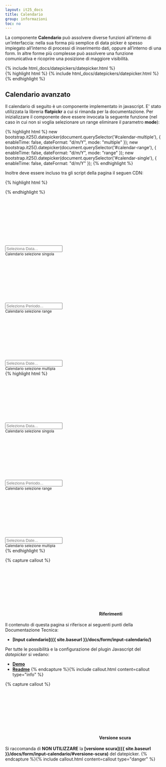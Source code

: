 ```yaml
---
layout: it25_docs
title: Calendario
group: informazioni
toc: no
---
```


La componente **Calendario** può assolvere diverse funzioni all’interno di un’interfaccia: nella sua forma più semplice di data picker è spesso impiegato all’interno di processi
di inserimento dati, oppure all’interno di una form. In altre forme più complesse può assolvere una funzione comunicativa e ricoprire una posizione di maggiore visibilità.

<div class="bd-example">
{% include html_docs/datepickers/datepicker.html %}
</div>
{% highlight html %}
{% include html_docs/datepickers/datepicker.html %}
{% endhighlight %}

## Calendario avanzato

Il calendario di seguito è un componente implementato in javascript. E' stato utilizzata la libreria **flatpickr** a cui si rimanda per la documentazione.
Per inizializzare il componente deve essere invocata la seguente funzione (nel caso in cui non si voglia selezionare un range eliminare il parametro **mode**):

{% highlight html %}
new bootstrap.it25().datepicker(document.querySelector('#calendar-multiple'), {
      enableTime: false,
      dateFormat: "d/m/Y",
      mode: "multiple"
  });
new bootstrap.it25().datepicker(document.querySelector('#calendar-range'), {
      enableTime: false,
      dateFormat: "d/m/Y",
      mode: "range"
  });
new bootstrap.it25().datepicker(document.querySelector('#calendar-single'), {
    enableTime: false,
    dateFormat: "d/m/Y"
});
{% endhighlight %}

Inoltre deve essere incluso tra gli script della pagina il seguen CDN:

{% highlight html %}
<script src="https://cdn.jsdelivr.net/npm/flatpickr"></script>
{% endhighlight %}

<div class="bd-example">
  <div class="row">
    <div class="col">
      <div class="form-group" style="margin-bottom:0px">
        <div class="input-group">
          <div class="input-group-prepend">
            <div class="input-group-text">
              <svg class="icon icon-sm"><use xlink:href="{{ site.baseurl }}/dist/svg/sprites.svg#it-calendar"></use></svg>
            </div>
          </div>
          <input type="text" class="form-control" id="calendar-single" name="calendar-single" placeholder="Seleziona Data..." />
        </div>
        <small id="formGroupExampleInputWithHelpDescription" class="form-text {{include.display_info}}">Calendario selezione singola</small>
      </div>
    </div>
    <div class="col">
      <div class="form-group" style="margin-bottom:0px">
        <div class="input-group">
          <div class="input-group-prepend">
            <div class="input-group-text">
              <svg class="icon icon-sm"><use xlink:href="{{ site.baseurl }}/dist/svg/sprites.svg#it-calendar"></use></svg>
            </div>
          </div>
          <input type="text" class="form-control" id="calendar-range" name="calendar-range" placeholder="Seleziona Periodo..." />
        </div>
        <small id="formGroupExampleInputWithHelpDescription" class="form-text">Calendario selezione range</small>
      </div>
    </div>
    <div class="col">
      <div class="form-group" style="margin-bottom:0px">
        <div class="input-group">
          <div class="input-group-prepend">
            <div class="input-group-text">
              <svg class="icon icon-sm"><use xlink:href="{{ site.baseurl }}/dist/svg/sprites.svg#it-calendar"></use></svg>
            </div>
          </div>
          <input type="text" class="form-control" id="calendar-multiple" name="calendar-multiple" placeholder="Seleziona Date..." />
        </div>
        <small id="formGroupExampleInputWithHelpDescription" class="form-text">Calendario selezione multipla</small>
      </div>
    </div>
  </div>
</div>
{% highlight html %}
<div class="row">
    <div class="col">
      <div class="form-group">
        <div class="input-group">
          <div class="input-group-prepend">
            <div class="input-group-text">
              <svg class="icon icon-sm"><use xlink:href="{{ site.baseurl }}/dist/svg/sprites.svg#it-calendar"></use></svg>
            </div>
          </div>
          <input type="text" class="form-control" id="calendar-single" name="calendar-single" placeholder="Seleziona Data..." />
        </div>
        <small id="formGroupExampleInputWithHelpDescription" class="form-text {{include.display_info}}">Calendario selezione singola</small>
      </div>
    </div>
    <div class="col">
      <div class="form-group">
        <div class="input-group">
          <div class="input-group-prepend">
            <div class="input-group-text">
              <svg class="icon icon-sm"><use xlink:href="{{ site.baseurl }}/dist/svg/sprites.svg#it-calendar"></use></svg>
            </div>
          </div>
          <input type="text" class="form-control" id="calendar-range" name="calendar-range" placeholder="Seleziona Periodo..." />
        </div>
        <small id="formGroupExampleInputWithHelpDescription" class="form-text">Calendario selezione range</small>
      </div>
    </div>
    <div class="col">
      <div class="form-group">
        <div class="input-group">
          <div class="input-group-prepend">
            <div class="input-group-text">
              <svg class="icon icon-sm"><use xlink:href="{{ site.baseurl }}/dist/svg/sprites.svg#it-calendar"></use></svg>
            </div>
          </div>
          <input type="text" class="form-control" id="calendar-multiple" name="calendar-multiple" placeholder="Seleziona Date..." />
        </div>
        <small id="formGroupExampleInputWithHelpDescription" class="form-text">Calendario selezione multipla</small>
      </div>
    </div>
  </div>
{% endhighlight %}

{% capture callout %}

#### <svg class="icon icon-info icon-lg"><use xlink:href="{{ site.baseurl }}/dist/svg/sprites.svg#it-info-circle"></use></svg> Riferimenti

Il contenuto di questa pagina si riferisce ai seguenti punti della Documentazione Tecnica:

- **[Input calendario]({{ site.baseurl }}/docs/form/input-calendario/)**

Per tutte le possibilità e la configurazione del plugin Javascript del _datepicker_ si vedano:

- **[Demo](http://eureka2.github.io/ab-datepicker/)**
- **[Readme](https://github.com/eureka2/ab-datepicker#ab-datepicker)**
  {% endcapture %}{% include callout.html content=callout type="info" %}

{% capture callout %}

#### <svg class="icon icon-danger icon-lg"><use xlink:href="{{ site.baseurl }}/dist/svg/sprites.svg#it-close-circle"></use></svg> Versione scura

Si raccomanda di **NON UTILIZZARE** la **[versione scura]({{ site.baseurl }}/docs/form/input-calendario/#versione-scura)** del datepicker.
{% endcapture %}{% include callout.html content=callout type="danger" %}
